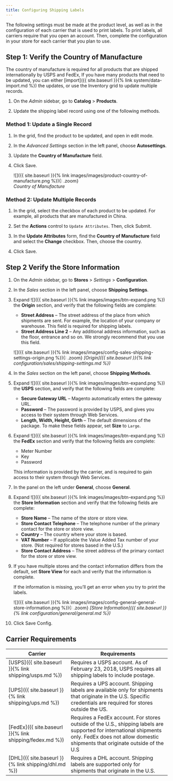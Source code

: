 ```yaml
---
title: Configuring Shipping Labels
---
```


The following settings must be made at the product level, as well as in the configuration of each carrier that is used to print labels. To print labels, all carriers require that you open an account. Then, complete the configuration in your store for each carrier that you plan to use.

## Step 1: Verify the Country of Manufacture

The country of manufacture is required for all products that are shipped internationally by USPS and FedEx, If you have many products that need to be updated, you can either [import]({{ site.baseurl }}{% link system/data-import.md %}) the updates, or use the Inventory grid to update multiple records.

1. On the _Admin_ sidebar, go to **Catalog** > **Products**.

1. Update the shipping label record using one of the following methods.

### Method 1: Update a Single Record

1. In the grid, find the product to be updated, and open in edit mode.

1. In the _Advanced Settings_ section in the left panel, choose **Autosettings**.

1. Update the **Country of Manufacture** field.

1. Click <span class="btn">Save</span>.

    ![]({{ site.baseurl }}{% link images/images/product-country-of-manufacture.png %}){: .zoom}  
    _Country of Manufacture_

### Method 2: Update Multiple Records

1. In the grid, select the checkbox of each product to be updated. For example, all products that are manufactured in China.

1. Set the **Actions** control to `Update Attributes`. Then, click <span class="btn">Submit</span>.

1. In the **Update Attributes** form, find the **Country of Manufacture** field and select the **Change** checkbox. Then, choose the country.

1. Click <span class="btn">Save</span>.

## Step 2 Verify the Store Information

1. On the _Admin_ sidebar, go to **Stores** > _Settings_ > **Configuration**.

1. In the _Sales_ section in the left panel, choose **Shipping Settings**.

1. Expand ![]({{ site.baseurl }}{% link images/images/btn-expand.png %}) the **Origin** section, and verify that the following fields are complete:

    - **Street Address** – The street address of the place from which shipments are sent. For example, the location of your company or warehouse. This field is required for shipping labels.
    - **Street Address Line 2** – Any additional address information, such as the floor, entrance and so on. We strongly recommend that you use this field.

    ![]({{ site.baseurl }}{% link images/images/config-sales-shipping-settings-origin.png %}){: .zoom}
    _[Origin]({{ site.baseurl }}{% link configuration/sales/shipping-settings.md %})_

1. In the _Sales_ section on the left panel, choose **Shipping Methods**.

1. Expand ![]({{ site.baseurl }}{% link images/images/btn-expand.png %}) the **USPS** section, and verify that the following fields are complete:

    - **Secure Gateway URL** – Magento automatically enters the gateway URL.
    - **Password** – The password is provided by USPS, and gives you access to their system through Web Services.
    - **Length, Width, Height, Girth** – The default dimensions of the package. To make these fields appear, set **Size** to `Large`.

1. Expand ![]({{ site.baseurl }}{% link images/images/btn-expand.png %}) the **FedEx** section and verify that the following fields are complete:

    - Meter Number
    - Key
    - Password

    This information is provided by the carrier, and is required to gain access to their system through Web Services.

1. In the panel on the left under **General**, choose **General**.

1. Expand ![]({{ site.baseurl }}{% link images/images/btn-expand.png %}) the **Store Information** section and verify that the following fields are complete:

    - **Store Name** – The name of the store or store view.
    - **Store Contact Telephone** – The telephone number of the primary contact for the store or store view.
    - **Country** – The country where your store is based.
    - **VAT Number** – If applicable the Value Added Tax number of your store. (Not required for stores based in the U.S.)
    - **Store Contact Address** – The street address of the primary contact for the store or store view.

1. If you have multiple stores and the contact information differs from the default, set **Store View** for each and verify that the information is complete.

    If the information is missing, you’ll get an error when you try to print the labels.

    ![]({{ site.baseurl }}{% link images/images/config-general-general-store-information.png %}){: .zoom}
    _[Store Information]({{ site.baseurl }}{% link configuration/general/general.md %})_

1. Click <span class="btn">Save Config</span>.

## Carrier Requirements

|Carrier|Requirements|
|-------|--------|
|[USPS]({{ site.baseurl }}{% link shipping/usps.md %})|Requires a USPS account. As of February 23, 2018, USPS requires all shipping labels to include postage.|
[UPS]({{ site.baseurl }}{% link shipping/ups.md %})|Requires a UPS account. Shipping labels are available only for shipments that originate in the U.S. Specific credentials are required for stores outside the US.|
|[FedEx]({{ site.baseurl }}{% link shipping/fedex.md %})|Requires a FedEx account. For stores outside of the U.S., shipping labels are supported for international shipments only. FedEx does not allow domestic shipments that originate outside of the U.S|
[DHL]({{ site.baseurl }}{% link shipping/dhl.md %})|Requires a DHL account. Shipping labels are supported only for shipments that originate in the U.S.|
